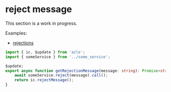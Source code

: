 # reject message

This section is a work in progress.

Examples:

-   [rejections](https://github.com/demergent-labs/azle/tree/main/examples/rejections)

```typescript
import { ic, $update } from 'azle';
import { someService } from '../some_service';

$update;
export async function getRejectionMessage(message: string): Promise<string> {
    await someService.reject(message).call();
    return ic.rejectMessage();
}
```
